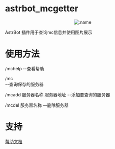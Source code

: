 # astrbot_mcgetter

</div>
<div align="center">




![:name](https://count.getloli.com/@astrbot_mcgetter?name=astrbot_mcgetter&theme=minecraft&padding=7&offset=0&align=top&scale=1&pixelated=1&darkmode=auto)

</div>

AstrBot 插件用于查询mc信息并使用图片展示

# 使用方法
/mchelp 
--查看帮助

/mc   
--查询保存的服务器

/mcadd 服务器名称 服务器地址 
--添加要查询的服务器

/mcdel 服务器名称 
--删除服务器

# 支持

[帮助文档](https://astrbot.app)
